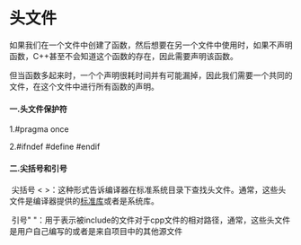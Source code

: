 #                                              头文件



如果我们在一个文件中创建了函数，然后想要在另一个文件中使用时，如果不声明函数，C++甚至不会知道这个函数的存在，因此需要声明该函数。



但当函数多起来时，一个个声明很耗时间并有可能漏掉，因此我们需要一个共同的文件，在这个文件中进行所有函数的声明。



#### 一.头文件保护符

1.#pragma once

2.#ifndef    #define     #endif



#### 二.尖括号和引号

​	尖括号 < >：这种形式告诉编译器在标准系统目录下查找头文件。通常，这些头文件是编译器提供的[标准库](https://so.csdn.net/so/search?q=标准库&spm=1001.2101.3001.7020)或者是系统库。

​	引号"  "：用于表示被include的文件对于cpp文件的相对路径，通常，这些头文件是用户自己编写的或者是来自项目中的其他源文件